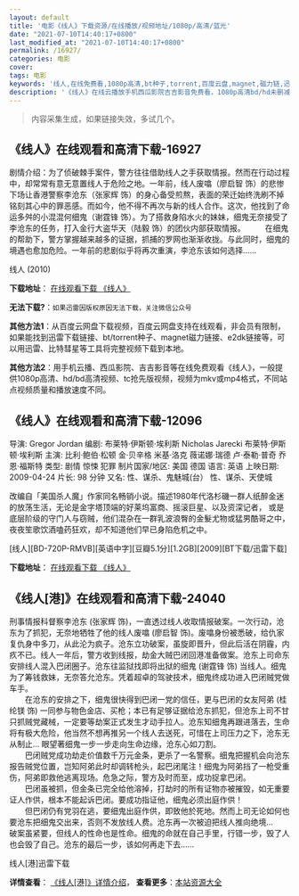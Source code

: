 ```yaml
---
layout: default
title: '电影《线人》下载资源/在线播放/视频地址/1080p/高清/蓝光'
date: "2021-07-10T14:40:17+0800"
last_modified_at: "2021-07-10T14:40:17+0800"
permalink: /16927/
categories: 电影
cover:
tags: 电影
keywords: '线人,在线免费看,1080p高清,bt种子,torrent,百度云盘,magnet,磁力链,迅雷下载资源'
description: '《线人》在线云播放手机西瓜影院吉吉影音免费看，1080p高清bd/hd未删减完整版和tc抢先枪版，mkv/mp4格式，附带bt/torrent种子、magnet/磁力链、百度云盘、网盘资源迅雷下载链接'
---
```


>内容采集生成，如果链接失效，多试几个。


## 《线人》在线观看和高清下载-16927

剧情介绍：为了侦破棘手案件，警方往往借助线人之手获取情报。然而在行动过程中，却常常有意无意置线人于危险之地。一年前，线人废噏（廖启智 饰）的悲惨下场让香港警察李沧东（张家辉 饰）的身心备受煎熬，表面的荣迁始终洗刷不掉铭刻其心中的罪恶感。而如今，他不得不再次与新的线人合作。这次，他找到了命运多舛的小混混何细鬼（谢霆锋 饰）。为了搭救身陷水火的妹妹，细鬼无奈接受了李沧东的任务，打入金行大盗华天（陆毅 饰）的团伙内部获取情报。  　　在细鬼的帮助下，警方掌握越来越多的证据，抓捕的罗网也渐渐收拢。与此同时，细鬼的境遇也愈加危险。一年前的悲剧似乎将再次重演，李沧东该如何选择……


线人 (2010)

**下载地址**： [在线观看下载 《线人》](https://www.btbtdy.me/btdy/dy3827.html) 


**无法下载?**：`如果迅雷因版权原因无法下载，关注微信公众号 `

**其他方法1**：从百度云网盘下载视频，百度云网盘支持在线观看，非会员有限制，如果能找到迅雷下载链接、bt/torrent种子、magnet磁力链接、e2dk链接等，可以用迅雷、比特彗星等工具将完整视频下载到本地。

**其他方法2**：用手机云播、西瓜影院、吉吉影音等在线免费观看《线人》，一般提供1080p高清、hd/bd高清视频、tc抢先版视频，视频为mkv或mp4格式，不同站点视频质量和播放速度不同。


## 《线人》在线观看和高清下载-12096

导演: Gregor Jordan 编剧: 布莱特·伊斯顿·埃利斯 Nicholas Jarecki 布莱特·伊斯顿·埃利斯 主演: 比利·鲍伯·松顿 金·贝辛格 米基·洛克 薇诺娜·瑞德 卢·泰勒·普奇 乔恩·福斯特 类型: 剧情 惊悚 犯罪 制片国家/地区: 美国 德国 语言: 英语 上映日期: 2009-04-24 片长: 98 分钟 又名: 性、谋杀、鬼魅城(台） 性、谋杀、天使城

改编自「美国杀人魔」作家同名畅销小说。描述1980年代洛杉磯一群人纸醉金迷的放荡生活，无论是金字塔顶端的好莱坞富商、摇滚巨星、以及资深记者， 或是底层阶级的守门人与窃贼，他们混杂在一群乳波浪臀的金髮尤物或猛男酷哥之中，夜夜笙歌饮酒嗑药狂欢，却不知道他们早已身陷危机之中。


[线人][BD-720P-RMVB][英语中字][豆瓣5.1分][1.2GB][2009][BT下载/迅雷下载]

**下载地址**： [在线观看下载 《线人》](https://www.btdx8.com/torrent/the_informers_2009.html) 


## 《线人[港]》在线观看和高清下载-24040

刑事情报科督察李沧东 (张家辉 饰)，一直透过线人收取情报破案。一次行动，沧东为了抓犯，无奈地牺牲了他的线人废噏 (廖启智 饰)。废噏身份被悉破，给仇家复仇身中多刀，从此沦为疯子。沧东立功破案，虽旋即晋升，但此后活在阴霾，内疚不已。线人一年后，警方收到线报，劫金大贼巴闭回港准备做案。沧东上司命东安排线人混入巴闭圈子。沧东往监狱找即将出狱的细鬼 (谢霆锋 饰) 当线人。细鬼为了筹钱救妹，无奈答允沧东。凭着超卓的驾驶技术，细鬼终成功进入巴闭贼党做车手。<br />　　在沧东的安排之下，细鬼很快得到巴闭一党的信任，更与巴闭的女友阿弟 (桂纶镁 饰) 一同参与物色金店、买枪；本已有足够证据给沧东抓犯，但沧东上司不甘只抓贼党藏械，一定要等劫案正式发生才动手拉人。沧东知细鬼再跟进落去，生命将有极大危险，他当然不想再推另一个线人去送死，可惜在上司压力之下，沧东无从制止... 眼望著细鬼一步一步走向生命边缘，沧东心如刀割。<br />　　巴闭贼党成功劫走价值数千万元金条，更杀了一名警察。细鬼把握机会向沧东报告贼党位置，岂知阿弟此时却调转枪头，起巴闭尾注！细鬼为阿弟挡了一枪受重伤，阿弟即救他逃离现场。危急之际，警方及时而至，成功捉拿巴闭。<br />　　巴闭虽被抓，但金条已完全给他溶掉，打劫时的所有证物亦被摧毁，如无重要证人作供，根本不能起诉巴闭。要成功指证他，细鬼必须出庭作供！<br />　　但巴闭仍有党羽在逃，要细鬼出庭作供，即致他於死地。然而上司无论如何也要沧东把细鬼交出来，否则不发放线人费。沧东再一次被迫把线人推向绝境...　　破案虽紧要，但线人的性命也是性命。细鬼的命就在自己手里，行错一步，毁了人也会毁了自己。沧东的最后一步，该如何再走下去&hellip;…


线人[港]迅雷下载

**详情查看**： [《线人[港]》详情介绍](/movie/24040/)， **查看更多**：[本站资源大全](/movie/t/all/)

